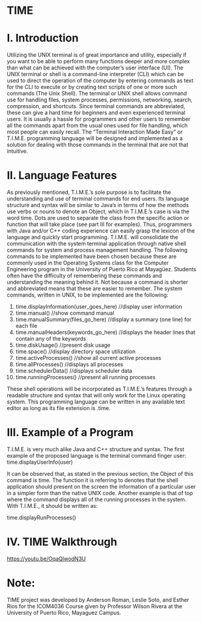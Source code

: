 # TIME

# I. Introduction

Utilizing the UNIX terminal is of great importance and utility, especially if you want to be able
to perform many functions deeper and more complex than what can be achieved with the
computer’s user interface (UI). The UNIX terminal or shell is a command-line interpreter (CLI)
which can be used to direct the operation of the computer by entering commands as text for the
CLI to execute or by creating text scripts of one or more such commands (The Unix Shell). The
terminal or UNIX shell allows command use for handling files, system processes, permissions,
networking, search, compression, and shortcuts.
Since terminal commands are abbreviated, these can give a hard time for beginners and even
experienced terminal users. It is usually a hassle for programmers and other users to remember all
the commands apart from the usual ones used for file handling, which most people can easily
recall. The “Terminal Interaction Made Easy” or T.I.M.E. programming language will be designed
and implemented as a solution for dealing with those commands in the terminal that are not that
intuitive.

# II. Language Features

As previously mentioned, T.I.M.E.’s sole purpose is to facilitate the understanding and use of
terminal commands for end users. Its language structure and syntax will be similar to Java’s in
terms of how the methods use verbs or nouns to denote an Object, which in T.I.M.E.’s case is via
the word time. Dots are used to separate the class from the specific action or function that will take
place (see part III for examples). Thus, programmers with Java and/or C++ coding experience can
easily grasp the lexicon of the language and quickly start programming.
T.I.M.E. will consolidate the communication with the system terminal application through
native shell commands for system and process management handling. The following commands
to be implemented have been chosen because these are commonly used in the Operating Systems
class for the Computer Engineering program in the University of Puerto Rico at Mayagüez.
Students often have the difficulty of remembering these commands and understanding the meaning
behind it. Not because a command is shorter and abbreviated means that these are easier to
remember. The system commands, written in UNIX, to be implemented are the following:

1. time.displayInformation(user_goes_here) //display user information
2. time.manual() //show command manual
3. time.manualSummary(files_go_here) //display a summary (one line) for each file
4. time.manualHeaders(keywords_go_here) //displays the header lines that contain any of the keywords
5. time.diskUsage() //present disk usage
6. time.space() //display directory space utilization
7. time.activeProcesses() //show all current active processes
8. time.allProcesses() //displays all processes
9. time.schedulerData() //displays scheduler data
10. time.runningProcesses() //present all running processes

These shell operations will be incorporated as T.I.M.E.’s features through a readable structure
and syntax that will only work for the Linux operating system. This programming language can
be written in any available text editor as long as its file extension is .time.

# III. Example of a Program

T.I.M.E. is very much alike Java and C++ structure and syntax. The first example of the
proposed language is the terminal command finger user:
time.displayUserInfo(user)

It can be observed that, as stated in the previous section, the Object of this command is time. The
function it is referring to denotes that the shell application should present on the screen the
information of a particular user in a simpler form than the native UNIX code.
Another example is that of top where the command displays all of the running processes in the
system. With T.I.M.E., it should be written as:

time.displayRunProcesses()

# IV. TIME Walkthrough

https://youtu.be/OqaQlwodN3U

# Note:
TIME project was developed by Anderson Roman, Leslie Soto, and Esther Rios for the ICOM4036 Course given by Professor Wilson Rivera at the University of Puerto Rico, Mayaguez Campus.
